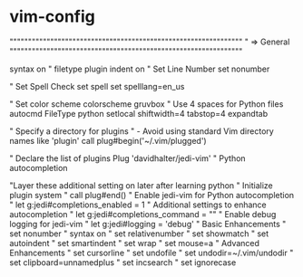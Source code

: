 # vim-config

"""""""""""""""""""""""""""""""""""""""""""""""""""""""""""""""
" => General
"""""""""""""""""""""""""""""""""""""""""""""""""""""""""""""""



syntax on
 " filetype plugin indent on
 " Set Line Number
  set nonumber

 " Set Spell Check
 set spell
 set spelllang=en_us

 " Set color scheme
 colorscheme gruvbox
 " Use 4 spaces for Python files
 autocmd FileType python setlocal shiftwidth=4 tabstop=4 expandtab

 " Specify a directory for plugins
 " - Avoid using standard Vim directory names like 'plugin'
 call plug#begin('~/.vim/plugged')

 " Declare the list of plugins
 Plug 'davidhalter/jedi-vim' " Python autocompletion

 "Layer these additional setting on later after learning python
 " Initialize plugin system
 " call plug#end()
 " Enable jedi-vim for Python autocompletion
 " let g:jedi#completions_enabled = 1
 " Additional settings to enhance autocompletion
 " let g:jedi#completions_command = "<C-Space>"
 " Enable debug logging for jedi-vim
 " let g:jedi#logging = 'debug'
 " Basic Enhancements
 " set nonumber
 " syntax on
 " set relativenumber
 " set showmatch
 " set autoindent
 " set smartindent
 " set wrap
 " set mouse=a
 " Advanced Enhancements
 " set cursorline
 " set undofile
 " set undodir=~/.vim/undodir
 " set clipboard=unnamedplus
 " set incsearch
 " set ignorecase
